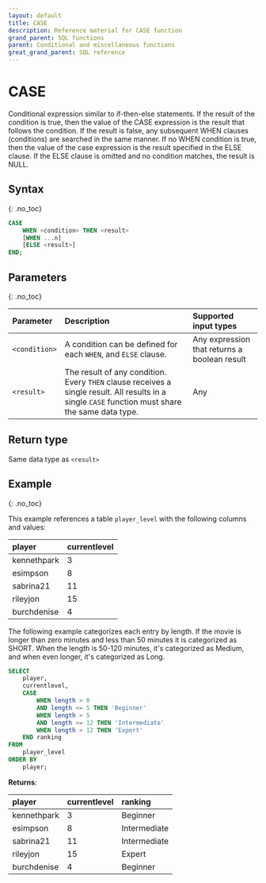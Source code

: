 ```yaml
---
layout: default
title: CASE
description: Reference material for CASE function
grand_parent: SQL functions
parent: Conditional and miscellaneous functions
great_grand_parent: SQL reference
---
```


# CASE

Conditional expression similar to if-then-else statements.
If the result of the condition is true, then the value of the CASE expression is the result that follows the condition.  If the result is false, any subsequent WHEN clauses (conditions) are searched in the same manner.  If no WHEN condition is true, then the value of the case expression is the result specified in the ELSE clause.  If the ELSE clause is omitted and no condition matches, the result is NULL.

## Syntax
{: .no_toc}

```sql
CASE
    WHEN <condition> THEN <result>
    [WHEN ...n]
    [ELSE <result>]
END;
```

## Parameters 
{: .no_toc}

| Parameter     | Description      | Supported input types | 
| :------------- | :-------------------------- | :--------|
| `<condition>` | A condition can be defined for each `WHEN`, and `ELSE` clause.    | Any expression that returns a boolean result | 
| `<result>`    | The result of any condition. Every `THEN` clause receives a single result. All results in a single `CASE` function must share the same data type. | Any |

## Return type 
Same data type as `<result>`

## Example
{: .no_toc}

This example references a table `player_level` with the following columns and values: 

| player              | currentlevel |
| :-------------------- | :------ |
| kennethpark         | 3   |
| esimpson       | 8     |
| sabrina21 | 11   |
| rileyjon      | 15    |
| burchdenise     | 4    |


The following example categorizes each entry by length. If the movie is longer than zero minutes and less than 50 minutes it is categorized as SHORT. When the length is 50-120 minutes, it's categorized as Medium, and when even longer, it's categorized as Long.

```sql
SELECT
	player,
	currentlevel,
	CASE
		WHEN length > 0
		AND length <= 5 THEN 'Beginner'
		WHEN length > 5
		AND length <= 12 THEN 'Intermediate'
		WHEN length > 12 THEN 'Expert'
	END ranking
FROM
	player_level
ORDER BY
	player;
```

**Returns**:

| player              | currentlevel | ranking | 
| :-------------------- | :------ | :-------|
| kennethpark         | 3   | Beginner | 
| esimpson       | 8     | Intermediate | 
| sabrina21 | 11   | Intermediate |
| rileyjon      | 15    | Expert |
| burchdenise     | 4    | Beginner | 

